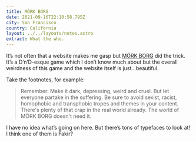 ```yaml
---
title: MÖRK BORG
date: 2021-09-16T22:10:58.795Z
city: San Francisco
country: California
layout: ../../layouts/notes.astro
extract: What the who.
---
```

It’s not often that a website makes me gasp but [MÖRK BORG](https://morkborg.com/) did the trick. It’s a D’n’D-esque game which I don’t know much about but the overall weirdness of this game and the website itself is just...beautiful. 

Take the footnotes, for example:

> Remember: Make it dark, depressing, weird and cruel. But let everyone partake in the suffering. Be sure to avoid sexist, racist, homophobic and transphobic tropes and themes in your content. There's plenty of that crap in the real world already. The world of MÖRK BORG doesn't need it.

I have no idea what’s going on here. But there’s tons of typefaces to look at! I think one of them is Fakir?